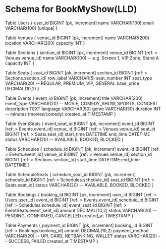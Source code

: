 # Schema for BookMyShow(LLD)

Table Users {
  user_id BIGINT [pk, increment]
  name VARCHAR(100)
  email VARCHAR(100) [unique]
}

Table Venues {
  venue_id BIGINT [pk, increment]
  name VARCHAR(200)
  location VARCHAR(200)
  capacity INT
}

Table Sections {
  section_id BIGINT [pk, increment]
  venue_id BIGINT [ref: > Venues.venue_id]
  name VARCHAR(100) -- e.g. Screen 1, VIP Zone, Stand A
  capacity INT
}

Table Seats {
  seat_id BIGINT [pk, increment]
  section_id BIGINT [ref: > Sections.section_id]
  row_label VARCHAR(5)
  seat_number INT
  seat_type VARCHAR(20) -- REGULAR, PREMIUM, VIP, GENERAL
  base_price DECIMAL(10,2)
}

Table Events {
  event_id BIGINT [pk, increment]
  title VARCHAR(200)
  event_type VARCHAR(20) -- MOVIE, COMEDY_SHOW, SPORTS, CONCERT
  description TEXT
  language VARCHAR(50)
  genre VARCHAR(50)
  duration INT -- minutes (movies/comedy)
  created_at TIMESTAMP
}

Table EventSeats {
  event_seat_id BIGINT [pk, increment]
  event_id BIGINT [ref: > Events.event_id]
  venue_id BIGINT [ref: > Venues.venue_id]
  seat_id BIGINT [ref: > Seats.seat_id]
  start_time DATETIME
  end_time DATETIME
  status VARCHAR(20) -- AVAILABLE, BOOKED, BLOCKED
}

Table Schedules {
  schedule_id BIGINT [pk, increment]
  event_id BIGINT [ref: > Events.event_id]
  venue_id BIGINT [ref: > Venues.venue_id]
  section_id BIGINT [ref: > Sections.section_id]
  start_time DATETIME
  end_time DATETIME
}

Table ScheduleSeats {
  schedule_seat_id BIGINT [pk, increment]
  schedule_id BIGINT [ref: > Schedules.schedule_id]
  seat_id BIGINT [ref: > Seats.seat_id]
  status VARCHAR(20) -- AVAILABLE, BOOKED, BLOCKED
}

Table Bookings {
  booking_id BIGINT [pk, increment]
  user_id BIGINT [ref: > Users.user_id]
  event_id BIGINT [ref: > Events.event_id]
  schedule_id BIGINT [ref: > Schedules.schedule_id]
  event_seat_id BIGINT [ref: > EventSeats.event_seat_id]
  amount DECIMAL(10,2)
  status VARCHAR(20) -- PENDING, CONFIRMED, CANCELLED
  created_at TIMESTAMP
}

Table Payments {
  payment_id BIGINT [pk, increment]
  booking_id BIGINT [ref: > Bookings.booking_id]
  amount DECIMAL(10,2)
  payment_method VARCHAR(20) -- UPI, CARD, NETBANKING, WALLET
  status VARCHAR(20) -- SUCCESS, FAILED
  created_at TIMESTAMP
}
